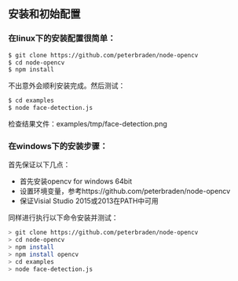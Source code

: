 ## 安装和初始配置

### 在linux下的安装配置很简单：
```sh
$ git clone https://github.com/peterbraden/node-opencv
$ cd node-opencv
$ npm install
```
不出意外会顺利安装完成。然后测试：
```sh
$ cd examples
$ node face-detection.js
```
检查结果文件：examples/tmp/face-detection.png

### 在windows下的安装步骤：
首先保证以下几点：
 - 首先安装opencv for windows 64bit
 - 设置环境变量，参考https://github.com/peterbraden/node-opencv
 - 保证Visial Studio 2015或2013在PATH中可用

同样进行执行以下命令安装并测试：

```sh
> git clone https://github.com/peterbraden/node-opencv
> cd node-opencv
> npm install
> npm install opencv
> cd examples
> node face-detection.js
```
